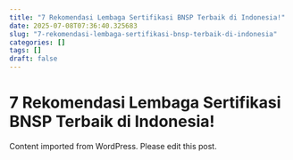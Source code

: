 ```yaml
---
title: "7 Rekomendasi Lembaga Sertifikasi BNSP Terbaik di Indonesia!"
date: 2025-07-08T07:36:40.325683
slug: "7-rekomendasi-lembaga-sertifikasi-bnsp-terbaik-di-indonesia"
categories: []
tags: []
draft: false
---
```


# 7 Rekomendasi Lembaga Sertifikasi BNSP Terbaik di Indonesia!

Content imported from WordPress. Please edit this post.
